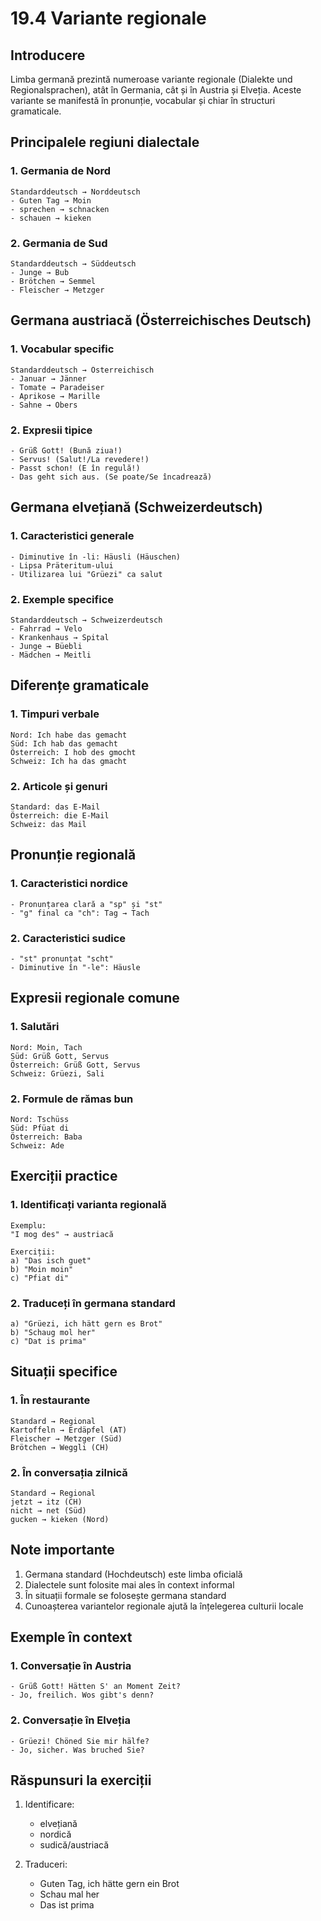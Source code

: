 # 19.4 Variante regionale

## Introducere
Limba germană prezintă numeroase variante regionale (Dialekte und Regionalsprachen), atât în Germania, cât și în Austria și Elveția. Aceste variante se manifestă în pronunție, vocabular și chiar în structuri gramaticale.

## Principalele regiuni dialectale

### 1. Germania de Nord
```
Standarddeutsch → Norddeutsch
- Guten Tag → Moin
- sprechen → schnacken
- schauen → kieken
```

### 2. Germania de Sud
```
Standarddeutsch → Süddeutsch
- Junge → Bub
- Brötchen → Semmel
- Fleischer → Metzger
```

## Germana austriacă (Österreichisches Deutsch)

### 1. Vocabular specific
```
Standarddeutsch → Österreichisch
- Januar → Jänner
- Tomate → Paradeiser
- Aprikose → Marille
- Sahne → Obers
```

### 2. Expresii tipice
```
- Grüß Gott! (Bună ziua!)
- Servus! (Salut!/La revedere!)
- Passt schon! (E în regulă!)
- Das geht sich aus. (Se poate/Se încadrează)
```

## Germana elvețiană (Schweizerdeutsch)

### 1. Caracteristici generale
```
- Diminutive în -li: Häusli (Häuschen)
- Lipsa Präteritum-ului
- Utilizarea lui "Grüezi" ca salut
```

### 2. Exemple specifice
```
Standarddeutsch → Schweizerdeutsch
- Fahrrad → Velo
- Krankenhaus → Spital
- Junge → Büebli
- Mädchen → Meitli
```

## Diferențe gramaticale

### 1. Timpuri verbale
```
Nord: Ich habe das gemacht
Süd: Ich hab das gemacht
Österreich: I hob des gmocht
Schweiz: Ich ha das gmacht
```

### 2. Articole și genuri
```
Standard: das E-Mail
Österreich: die E-Mail
Schweiz: das Mail
```

## Pronunție regională

### 1. Caracteristici nordice
```
- Pronunțarea clară a "sp" și "st"
- "g" final ca "ch": Tag → Tach
```

### 2. Caracteristici sudice
```
- "st" pronunțat "scht"
- Diminutive în "-le": Häusle
```

## Expresii regionale comune

### 1. Salutări
```
Nord: Moin, Tach
Süd: Grüß Gott, Servus
Österreich: Grüß Gott, Servus
Schweiz: Grüezi, Sali
```

### 2. Formule de rămas bun
```
Nord: Tschüss
Süd: Pfüat di
Österreich: Baba
Schweiz: Ade
```

## Exerciții practice

### 1. Identificați varianta regională
```
Exemplu:
"I mog des" → austriacă

Exerciții:
a) "Das isch guet"
b) "Moin moin"
c) "Pfiat di"
```

### 2. Traduceți în germana standard
```
a) "Grüezi, ich hätt gern es Brot"
b) "Schaug mol her"
c) "Dat is prima"
```

## Situații specifice

### 1. În restaurante
```
Standard → Regional
Kartoffeln → Erdäpfel (AT)
Fleischer → Metzger (Süd)
Brötchen → Weggli (CH)
```

### 2. În conversația zilnică
```
Standard → Regional
jetzt → itz (CH)
nicht → net (Süd)
gucken → kieken (Nord)
```

## Note importante
1. Germana standard (Hochdeutsch) este limba oficială
2. Dialectele sunt folosite mai ales în context informal
3. În situații formale se folosește germana standard
4. Cunoașterea variantelor regionale ajută la înțelegerea culturii locale

## Exemple în context

### 1. Conversație în Austria
```
- Grüß Gott! Hätten S' an Moment Zeit?
- Jo, freilich. Wos gibt's denn?
```

### 2. Conversație în Elveția
```
- Grüezi! Chöned Sie mir hälfe?
- Jo, sicher. Was bruched Sie?
```

## Răspunsuri la exerciții
1. Identificare:
   - elvețiană
   - nordică
   - sudică/austriacă

2. Traduceri:
   - Guten Tag, ich hätte gern ein Brot
   - Schau mal her
   - Das ist prima
